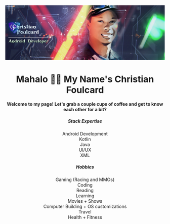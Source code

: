 ![Banner](https://github.com/Cfoulcard/Cfoulcard/blob/main/githubbanner.png)
--
<h1 align="center">Mahalo 👋🏽 My Name's Christian Foulcard</h1>
<h4 align="center">Welcome to my page! Let's grab a couple cups of coffee and get to know each other for a bit? </h4>

<h5 align="center">Stack Expertise</h5>
<p align="center">Android Development
  </br>
Kotlin
  </br>
Java
  </br>
UI/UX
  </br>
XML</p>

<h5 align="center">Hobbies</h5>
<p align="center">Gaming (Racing and MMOs)
    </br>
Coding
  </br>
Reading
  </br>
Learning
  </br>
Movies + Shows
  </br>
Computer Building + OS customizations
  </br>
Travel
  </br>
Health + Fitness</p>

<!---
Cfoulcard/Cfoulcard is a ✨ special ✨ repository because its `README.md` (this file) appears on your GitHub profile.
You can click the Preview link to take a look at your changes.
--->
